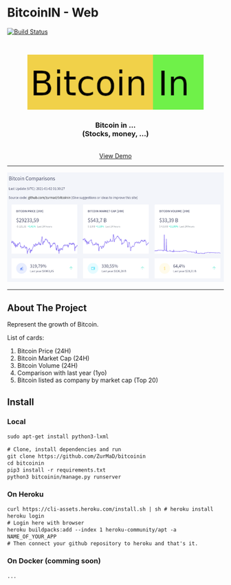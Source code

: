 # BitcoinIN - Web

[![Build Status](https://travis-ci.com/ZurMaD/bitcoinin.svg?branch=main)](https://travis-ci.com/ZurMaD/bitcoinin)


<br />
<p align="center">
  <a href="#">
    <img src="docs/img/logo.png" height="128">
  </a>

  <h3 align="center">Bitcoin in ... <br>
  (Stocks, money, ...)</h3>

  <p align="center">
    <br />
    <a href="https://bitcoinin.herokuapp.com">View Demo</a>
  </p>
</p>

<hr style="height:2px;border-width:0;color:gray;background-color:gray">

![](docs/img/screenshot.png)

<hr style="height:2px;border-width:0;color:gray;background-color:gray">

<!-- TABLE OF CONTENTS -->
<!-- ## Table of Contents -->



<!-- ABOUT THE PROJECT -->
## About The Project

Represent the growth of Bitcoin.

List of cards:

1. Bitcoin Price (24H)
2. Bitcoin Market Cap (24H)
3. Bitcoin Volume (24H)
4. Comparison with last year (1yo)
5. Bitcoin listed as company by market cap (Top 20)

## Install

### Local


```
sudo apt-get install python3-lxml
```

```
# Clone, install dependencies and run
git clone https://github.com/ZurMaD/bitcoinin
cd bitcoinin
pip3 install -r requirements.txt
python3 bitcoinin/manage.py runserver
```

### On Heroku

```
curl https://cli-assets.heroku.com/install.sh | sh # heroku install
heroku login
# Login here with browser
heroku buildpacks:add --index 1 heroku-community/apt -a NAME_OF_YOUR_APP
# Then connect your github repository to heroku and that's it.
```


### On Docker (comming soon)

```
...
```